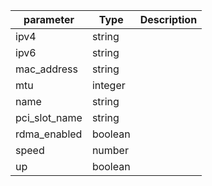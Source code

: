 | parameter | Type | Description |
| ----------- | ----------- |----------- |
| ipv4  |  string  |    |
| ipv6  |  string  |    |
| mac_address  |  string  |    |
| mtu  |  integer  |    |
| name  |  string  |    |
| pci_slot_name  |  string  |    |
| rdma_enabled  |  boolean  |    |
| speed  |  number  |    |
| up  |  boolean  |    |